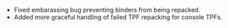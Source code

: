 * Fixed embarassing bug preventing binders from being repacked.
* Added more graceful handling of failed TPF repacking for console TPFs.
